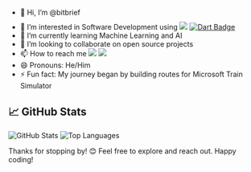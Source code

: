 - 👋 Hi, I’m @bitbrief
- 👀 I’m interested in Software Development using <a href="#"><img src="https://img.shields.io/badge/TypeScript-3178C6?style=flat&logo=typescript&logoColor=white" style="padding-top:10px;"></a> <a href="#"><img src="https://img.shields.io/badge/Dart-0175C2?style=flat&logo=dart&logoColor=white" alt="Dart Badge"></a>
- 🌱 I’m currently learning Machine Learning and AI
- 💞️ I’m looking to collaborate on open source projects
- 📫 How to reach me <a href="mailto:priyanshu.sharma@myyahoo.com" style="padding-top:10px;"><img src="https://img.shields.io/badge/Email-D14836?style=flat&logo=gmail&logoColor=white"></a> <a href="https://www.linkedin.com/in/priyanshu-sharma-social/" style="padding-top:10px;"><img src="https://img.shields.io/badge/LinkedIn-0A66C2?style=flat&logo=linkedin&logoColor=white"></a>
- 😄 Pronouns: He/Him
- ⚡ Fun fact: My journey began by building routes for Microsoft Train Simulator

<!---
bitbrief/bitbrief is a ✨ special ✨ repository because its `README.md` (this file) appears on your GitHub profile.
You can click the Preview link to take a look at your changes.
--->

## 📈 GitHub Stats

![GitHub Stats](https://github-readme-stats.vercel.app/api?username=bitbrief&show_icons=true&theme=radical)
![Top Languages](https://github-readme-stats.vercel.app/api/top-langs/?username=bitbrief&layout=compact&theme=radical)

Thanks for stopping by! 😊 Feel free to explore and reach out. Happy coding!
